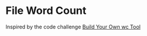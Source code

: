 # File Word Count

Inspired by the code challenge [Build Your Own wc Tool](https://codingchallenges.fyi/challenges/challenge-wc/)
